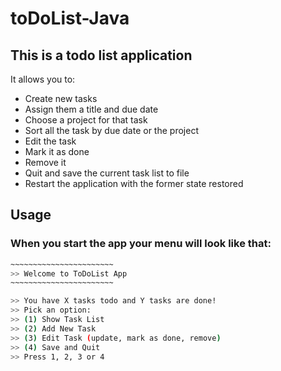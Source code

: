 # toDoList-Java

## This is a todo list application 

It allows you to:

* Create new tasks 
* Assign them a title and due date
* Choose a project for that task
* Sort all the task by due date or the project
* Edit the task
* Mark it as done
* Remove it
* Quit and save the current task list to file
* Restart the application with the former state restored

## Usage

### When you start the app your menu will look like that:

```bash
~~~~~~~~~~~~~~~~~~~~~~~
>> Welcome to ToDoList App
~~~~~~~~~~~~~~~~~~~~~~~

>> You have X tasks todo and Y tasks are done!
>> Pick an option:
>> (1) Show Task List
>> (2) Add New Task
>> (3) Edit Task (update, mark as done, remove)
>> (4) Save and Quit
>> Press 1, 2, 3 or 4
```

